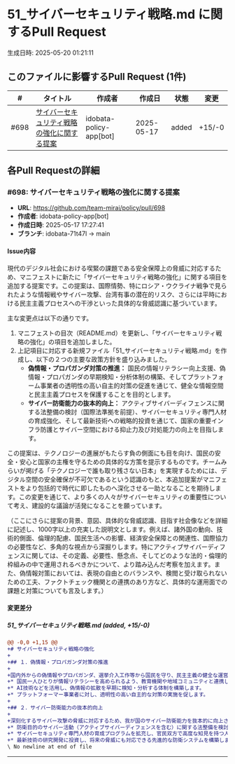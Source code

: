 # 51_サイバーセキュリティ戦略.md に関するPull Request

生成日時: 2025-05-20 01:21:11

## このファイルに影響するPull Request (1件)

| # | タイトル | 作成者 | 作成日 | 状態 | 変更 |
|---|---------|--------|--------|------|------|
| #698 | [サイバーセキュリティ戦略の強化に関する提案](https://github.com/team-mirai/policy/pull/698) | idobata-policy-app[bot] | 2025-05-17 | added | +15/-0 |

## 各Pull Requestの詳細

### #698: サイバーセキュリティ戦略の強化に関する提案

- **URL**: https://github.com/team-mirai/policy/pull/698
- **作成者**: idobata-policy-app[bot]
- **作成日時**: 2025-05-17 17:27:41
- **ブランチ**: idobata-71t47l → main

#### Issue内容

現代のデジタル社会における喫緊の課題である安全保障上の脅威に対応するため、マニフェストに新たに「サイバーセキュリティ戦略の強化」に関する項目を追加する提案です。この提案は、国際情勢、特にロシア・ウクライナ戦争で見られたような情報戦やサイバー攻撃、台湾有事の潜在的リスク、さらには平時における民主主義プロセスへの干渉といった具体的な脅威認識に基づいています。

主な変更点は以下の通りです。
1.  マニフェストの目次（README.md）を更新し、「サイバーセキュリティ戦略の強化」の項目を追加しました。
2.  上記項目に対応する新規ファイル「51_サイバーセキュリティ戦略.md」を作成し、以下の２つの主要な政策方針を盛り込みました。
    *   **偽情報・プロパガンダ対策の推進：** 国民の情報リテラシー向上支援、偽情報・プロパガンダの早期検知・分析体制の構築、そしてプラットフォーム事業者の透明性の高い自主的対策の促進を通じて、健全な情報空間と民主主義プロセスを保護することを目的とします。
    *   **サイバー防衛能力の抜本的向上：** アクティブサイバーディフェンスに関する法整備の検討（国際法準拠を前提）、サイバーセキュリティ専門人材の育成強化、そして最新技術への戦略的投資を通じて、国家の重要インフラ防護とサイバー空間における抑止力及び対処能力の向上を目指します。

この提案は、テクノロジーの進展がもたらす負の側面にも目を向け、国民の安全・安心と国家の主権を守るための具体的な方策を提示するものです。チームみらいが掲げる「テクノロジーで誰も取り残さない日本」を実現するためには、デジタル空間の安全確保が不可欠であるという認識のもと、本追加提案がマニフェストをより包括的で時代に即したものへ深化させる一助となることを期待します。この変更を通じて、より多くの人々がサイバーセキュリティの重要性について考え、建設的な議論が活発になることを願っています。

（ここにさらに提案の背景、意図、具体的な脅威認識、目指す社会像などを詳細に記述し、1000字以上の充実した説明文とします。例えば、諸外国の動向、技術的側面、倫理的配慮、国民生活への影響、経済安全保障との関連性、国際協力の必要性など、多角的な視点から深掘りします。特にアクティブサイバーディフェンスに関しては、その定義、必要性、懸念点、そしてどのような法的・倫理的枠組みの中で運用されるべきかについて、より踏み込んだ考察を加えます。また、偽情報対策においては、表現の自由とのバランスや、検閲と受け取られないための工夫、ファクトチェック機関との連携のあり方など、具体的な運用面での課題と対策についても言及します。）

#### 変更差分

##### 51_サイバーセキュリティ戦略.md (added, +15/-0)

```diff
@@ -0,0 +1,15 @@
+# サイバーセキュリティ戦略の強化
+
+## １．偽情報・プロパガンダ対策の推進
+
+国内外からの偽情報やプロパガンダ、選挙介入工作等から国民を守り、民主主義の健全な運営を確保します。
+* 国民一人ひとりが情報リテラシーを高められるよう、教育機関や地域コミュニティと連携した啓発活動を推進します。
+* AI技術などを活用し、偽情報の拡散を早期に検知・分析する体制を構築します。
+* プラットフォーマー事業者に対し、透明性の高い自主的な対策の実施を促します。
+
+## ２．サイバー防衛能力の抜本的向上
+
+深刻化するサイバー攻撃の脅威に対応するため、我が国のサイバー防衛能力を抜本的に向上させます。
+* 防衛目的のサイバー活動（アクティブサイバーディフェンスを含む）に関する法整備を検討し、国際法に準拠した形で限定的な行使を可能とすることで、攻撃の抑止及び被害の極小化を目指します。
+* サイバーセキュリティ専門人材の育成プログラムを拡充し、官民双方で高度な知見を持つ人材を確保・育成します。
+* 最新技術の研究開発に投資し、将来の脅威にも対応できる先進的な防衛システムを構築します。
\ No newline at end of file
```

---

